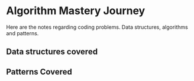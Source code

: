 # Algorithm Mastery Journey

Here are the notes regarding coding problems. Data structures, algorithms and patterns.

## Data structures covered

## Patterns Covered

